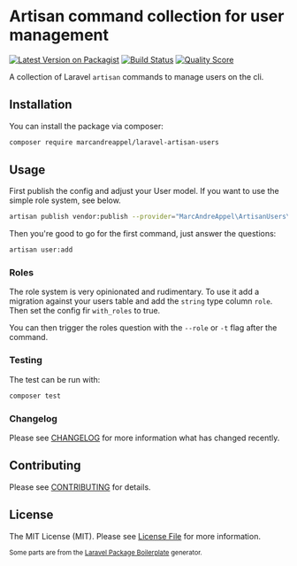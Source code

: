 # Artisan command collection for user management

[![Latest Version on Packagist](https://img.shields.io/packagist/v/laravel-artisan-users/laravel-artisan-users.svg?style=for-the-badge&logo=composer)](https://packagist.org/packages/marcandreappel/laravel-artisan-users)
[![Build Status](https://img.shields.io/travis/laravel-artisan-users/laravel-artisan-users/master.svg?style=for-the-badge&logo=travis)](https://travis-ci.org/marcandreappel/laravel-artisan-users)
[![Quality Score](https://img.shields.io/scrutinizer/g/laravel-artisan-users/laravel-artisan-users.svg?style=for-the-badge&logo=scrutinizerci)](https://scrutinizer-ci.com/g/marcandreappel/laravel-artisan-users)
<!--[![Total Downloads](https://img.shields.io/packagist/dt/laravel-artisan-users/laravel-artisan-users.svg?style=flat-square)](https://packagist.org/packages/marcandreappel/laravel-artisan-users)-->

<!--[![Total Downloads](https://img.shields.io/packagist/dt/laravel-artisan-users/laravel-artisan-users.svg?style=flat-square)](https://packagist.org/packages/marcandreappel/laravel-artisan-users)-->

A collection of Laravel `artisan` commands to manage users on the cli.

## Installation

You can install the package via composer:

```bash
composer require marcandreappel/laravel-artisan-users
```

## Usage

First publish the config and adjust your User model. If you want to use the simple role system, see below. 

```bash
artisan publish vendor:publish --provider="MarcAndreAppel\ArtisanUsers\ArtisanUsersServiceProvider" --tag="config"
```

Then you're good to go for the first command, just answer the questions:

```sh
artisan user:add
```

### Roles

The role system is very opinionated and rudimentary. To use it add a migration against your users table and add the `string` type column `role`. Then set the config fir `with_roles` to true.

You can then trigger the roles question with the `--role` or `-t` flag after the command.


### Testing

The test can be run with:

```bash
composer test
```

### Changelog

Please see [CHANGELOG](CHANGELOG.md) for more information what has changed recently.

## Contributing

Please see [CONTRIBUTING](CONTRIBUTING.md) for details.

## License

The MIT License (MIT). Please see [License File](LICENSE.md) for more information.

<small>Some parts are from the [Laravel Package Boilerplate](https://laravelpackageboilerplate.com) generator.</small>

